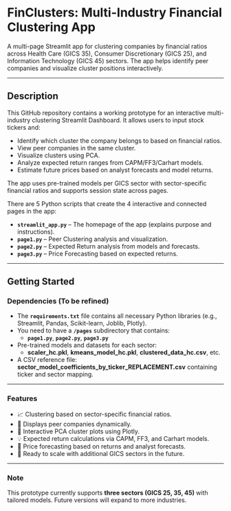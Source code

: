 # FinClusters: Multi-Industry Financial Clustering App

A multi-page Streamlit app for clustering companies by financial ratios across Health Care (GICS 35), Consumer Discretionary (GICS 25), and Information Technology (GICS 45) sectors. The app helps identify peer companies and visualize cluster positions interactively.

---

## Description

This GitHub repository contains a working prototype for an interactive multi-industry clustering Streamlit Dashboard. It allows users to input stock tickers and:
- Identify which cluster the company belongs to based on financial ratios.
- View peer companies in the same cluster.
- Visualize clusters using PCA.
- Analyze expected return ranges from CAPM/FF3/Carhart models.
- Estimate future prices based on analyst forecasts and model returns.

The app uses pre-trained models per GICS sector with sector-specific financial ratios and supports session state across pages.

There are 5 Python scripts that create the 4 interactive and connected pages in the app:

- **`streamlit_app.py`** – The homepage of the app (explains purpose and instructions).
- **`page1.py`** – Peer Clustering analysis and visualization.
- **`page2.py`** – Expected Return analysis from models and forecasts.
- **`page3.py`** – Price Forecasting based on expected returns.

---

## Getting Started

### Dependencies  (To be refined)

- The **`requirements.txt`** file contains all necessary Python libraries (e.g., Streamlit, Pandas, Scikit-learn, Joblib, Plotly).
- You need to have a **`/pages`** subdirectory that contains:
  - **`page1.py`**, **`page2.py`**, **`page3.py`**
- Pre-trained models and datasets for each sector:
  - **scaler_hc.pkl**, **kmeans_model_hc.pkl**, **clustered_data_hc.csv**, etc.
- A CSV reference file: **sector_model_coefficients_by_ticker_REPLACEMENT.csv** containing ticker and sector mapping.

---

### Features

- 📈 Clustering based on sector-specific financial ratios.
- 🏢 Displays peer companies dynamically.
- 🧭 Interactive PCA cluster plots using Plotly.
- 💡 Expected return calculations via CAPM, FF3, and Carhart models.
- 🔮 Price forecasting based on returns and analyst forecasts.
- 🔄 Ready to scale with additional GICS sectors in the future.

---

### Note

This prototype currently supports **three sectors (GICS 25, 35, 45)** with tailored models. Future versions will expand to more industries.
